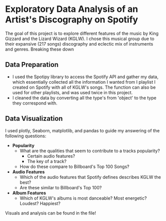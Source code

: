 # Exploratory Data Analysis of an Artist's Discography on Spotify

The goal of this project is to explore different features of the music by King Gizzard and the Lizard Wizard (KGLW). I chose this musical group due to their expansive (217 songs) discography and eclectic mix of instruments and genres. Breaking these down 

## Data Preparation
* I used the Spotipy library to access the Spotify API and gather my data, which essentially collected all the information I wanted from I playlist I created on Spotify with all of KGLW's songs. The function can also be used for other playlists, and was used twice in this project.
* I cleaned the data by converting all the type's from 'object' to the type they correspond with.
## Data Visualization
I used plotly, Seaborn, matplotlib, and pandas to guide my answering of the following questions:
* **Popularity**
    * What are the qualities that seem to contribute to a tracks popularity?
        * Certain audio features?
        * The key of a track?
    * How do these compare to Billboard's Top 100 Songs?
* **Audio Features**
    * Which of the audio features that Spotify defines describes KGLW the best?
    * Are these similar to Billboard's Top 100?
* **Album Features**
    * Which of KGLW's albums is most danceable? Most energetic? Loudest? Happiest?

Visuals and analysis can be found in the file!

